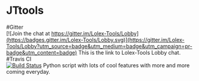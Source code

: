 # JTtools
#Gitter<br>
[![Join the chat at https://gitter.im/Lolex-Tools/Lobby](https://badges.gitter.im/Lolex-Tools/Lobby.svg)](https://gitter.im/Lolex-Tools/Lobby?utm_source=badge&utm_medium=badge&utm_campaign=pr-badge&utm_content=badge)
 This is the link to Lolex-Tools Lobby chat.<br>
#Travis CI<br>
[![Build Status](https://travis-ci.org/LolexInc/Lolex-Tools.svg?branch=master)](https://travis-ci.org/LolexInc/Lolex-Tools)
 Python script with lots of cool features with more and more coming everyday.
